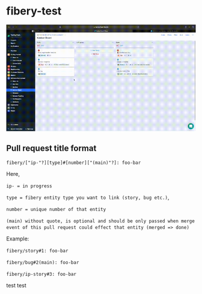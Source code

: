 # fibery-test

![demo](./demo.gif)

## Pull request title format

```
fibery/["ip-"?][type]#[number]["(main)"?]: foo-bar
```

Here,

`ip- = in progress`

`type = fibery entity type you want to link (story, bug etc.)`,

`number = unique number of that entity`

`(main) without quote, is optional and should be only passed when merge event of this pull request could effect that entity (merged => done)`

Example:

`fibery/story#1: foo-bar`

`fibery/bug#2(main): foo-bar`

`fibery/ip-story#3: foo-bar`

test test
